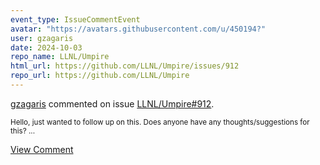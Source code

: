 ```yaml
---
event_type: IssueCommentEvent
avatar: "https://avatars.githubusercontent.com/u/450194?"
user: gzagaris
date: 2024-10-03
repo_name: LLNL/Umpire
html_url: https://github.com/LLNL/Umpire/issues/912
repo_url: https://github.com/LLNL/Umpire
---
```


<a href='https://github.com/gzagaris' target='_blank'>gzagaris</a> commented on issue <a href='https://github.com/LLNL/Umpire/issues/912' target='_blank'>LLNL/Umpire#912</a>.

<small>Hello, just wanted to follow up on this. Does anyone have any thoughts/suggestions for this? ...</small>

<a href='https://github.com/LLNL/Umpire/issues/912' target='_blank'>View Comment</a>